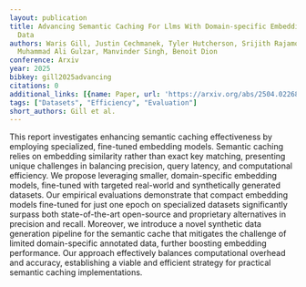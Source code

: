 ```yaml
---
layout: publication
title: Advancing Semantic Caching For Llms With Domain-specific Embeddings And Synthetic
  Data
authors: Waris Gill, Justin Cechmanek, Tyler Hutcherson, Srijith Rajamohan, Jen Agarwal,
  Muhammad Ali Gulzar, Manvinder Singh, Benoit Dion
conference: Arxiv
year: 2025
bibkey: gill2025advancing
citations: 0
additional_links: [{name: Paper, url: 'https://arxiv.org/abs/2504.02268'}]
tags: ["Datasets", "Efficiency", "Evaluation"]
short_authors: Gill et al.
---
```

This report investigates enhancing semantic caching effectiveness by
employing specialized, fine-tuned embedding models. Semantic caching relies on
embedding similarity rather than exact key matching, presenting unique
challenges in balancing precision, query latency, and computational efficiency.
We propose leveraging smaller, domain-specific embedding models, fine-tuned
with targeted real-world and synthetically generated datasets. Our empirical
evaluations demonstrate that compact embedding models fine-tuned for just one
epoch on specialized datasets significantly surpass both state-of-the-art
open-source and proprietary alternatives in precision and recall. Moreover, we
introduce a novel synthetic data generation pipeline for the semantic cache
that mitigates the challenge of limited domain-specific annotated data, further
boosting embedding performance. Our approach effectively balances computational
overhead and accuracy, establishing a viable and efficient strategy for
practical semantic caching implementations.